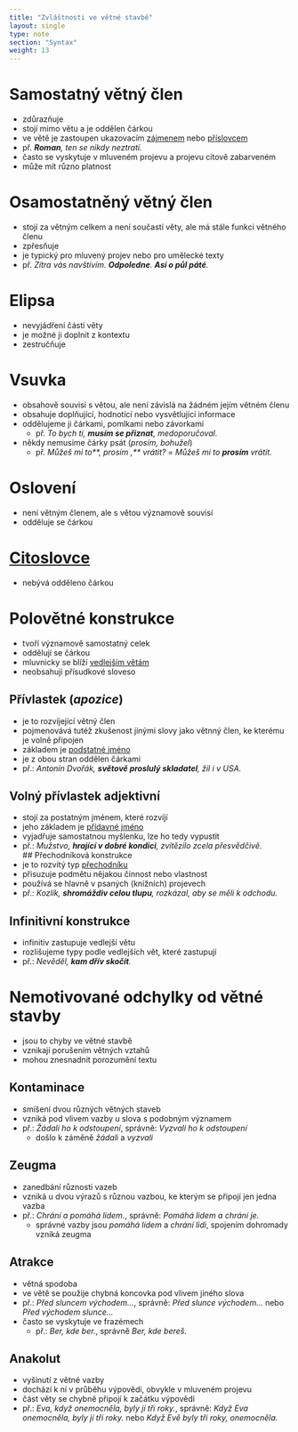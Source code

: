 ```yaml
---
title: "Zvláštnosti ve větné stavbě"
layout: single
type: note
section: "Syntax"
weight: 13
---
```

# Samostatný větný člen
- zdůrazňuje
- stojí mimo větu a je oddělen čárkou
- ve větě je zastoupen ukazovacím [zájmenem](/notes/school/czech/czech-grammar/morphology/pronouns) nebo [příslovcem](/notes/school/czech/czech-grammar/morphology/adverbs)
- př. _**Roman**, ten se nikdy neztratí._
- často se vyskytuje v mluveném projevu a projevu citově zabarveném
- může mít různo platnost
# Osamostatněný větný člen
- stojí za větným celkem a není součastí věty, ale má stále funkci větného členu
- zpřesňuje
- je typický pro mluvený projev nebo pro umělecké texty
- př. _Zítra vás navštívím. **Odpoledne**. **Asi o půl páté**._
# Elipsa
- nevyjádření části věty
- je možné ji doplnit z kontextu
- zestručňuje
# Vsuvka
- obsahově souvisí s větou, ale není závislá na žádném jejím větném členu
- obsahuje doplňující, hodnotící nebo vysvětlující informace
- oddělujeme ji čárkami, pomlkami nebo závorkami
    - př. _To bych ti, **musím se přiznat**, medoporučoval._
- někdy nemusíme čárky psát (_prosím, bohužel_)
    - př. _Můžeš mi to**, prosím ,** vrátit?_ = _Můžeš mi to **prosím** vrátit._
# Oslovení
- není větným členem, ale s větou významově souvisí
- odděluje se čárkou
# [Citoslovce](/notes/school/czech/czech-grammar/morphology/interjections)
- nebývá odděleno čárkou
# Polovětné konstrukce
- tvoří významově samostatný celek
- oddělují se čárkou
- mluvnicky se blíží [vedlejším větám](/notes/school/czech/czech-grammar/syntax/hypotaxis)
- neobsahují přísudkové sloveso
## Přívlastek (*apozice*)
- je to rozvíjející větný člen
- pojmenovává tutéž zkušenost jinými slovy jako větnný člen, ke kterému je volně připojen
- základem je [podstatné jméno](/notes/school/czech/czech-grammar/morphology/nouns)
- je z obou stran oddělen čárkami
- př.: _Antonín Dvořák, **světově proslulý skladatel**, žil i v USA._
## Volný přívlastek adjektivní
- stojí za postatným jménem, které rozvíjí
- jeho základem je [přídavné jméno](/notes/school/czech/czech-grammar/morphology/adjectives)
- vyjadřuje samostatnou myšlenku, lze ho tedy vypustit
- př.: _Mužstvo, **hrající v dobré kondici**, zvítězilo zcela přesvědčivě._
## Přechodníková konstrukce
- je to rozvitý typ [přechodníku](/notes/school/czech/czech-grammar/morphology/verbs#přechodníky)
- přisuzuje podmětu nějakou činnost nebo vlastnost
- používá se hlavně v psaných (knižních) projevech
- př.: _Kozlík, **shromáždiv celou tlupu**, rozkázal, aby se měli k odchodu._
## Infinitivní konstrukce
- infinitiv zastupuje vedlejší větu
- rozlišujeme typy podle vedlejších vět, které zastupují
- př.: _Nevěděl, **kam dřív skočit**._
# Nemotivované odchylky od větné stavby
- jsou to chyby ve větné stavbě
- vznikají porušením větných vztahů
- mohou znesnadnit porozumění textu
## Kontaminace
- smíšení dvou různých větných staveb
- vzniká pod vlivem vazby u slova s podobným významem
- př.: *Žádali ho k odstoupení*, správně: *Vyzvali ho k odstoupení*
    - došlo k záměně *žádali* a *vyzvali*
## Zeugma
- zanedbání různosti vazeb
- vzniká u dvou výrazů s různou vazbou, ke kterým se připojí jen jedna vazba
- př.: *Chrání a pomáhá lidem.*, správně: *Pomáhá lidem a chrání je.*
    - správné vazby jsou *pomáhá lidem* a *chrání lidi*, spojením dohromady vzniká zeugma
## Atrakce
- větná spodoba
- ve větě se použije chybná koncovka pod vlivem jiného slova
- př.: *Před sluncem východem...*, správně: *Před slunce východem...* nebo *Před východem slunce...*
- často se vyskytuje ve frazémech
    - př.: *Ber, kde ber.*, správně *Ber, kde bereš.*
## Anakolut
- vyšinutí z větné vazby
- dochází k ní v průběhu výpovědi, obvykle v mluveném projevu
- část věty se chybně připojí k začátku výpovědi
- př.: *Eva, když onemocněla, byly jí tři roky.*, správně: *Když Eva onemocněla, byly jí tři roky.* nebo *Když Evě byly tři roky, onemocněla.*